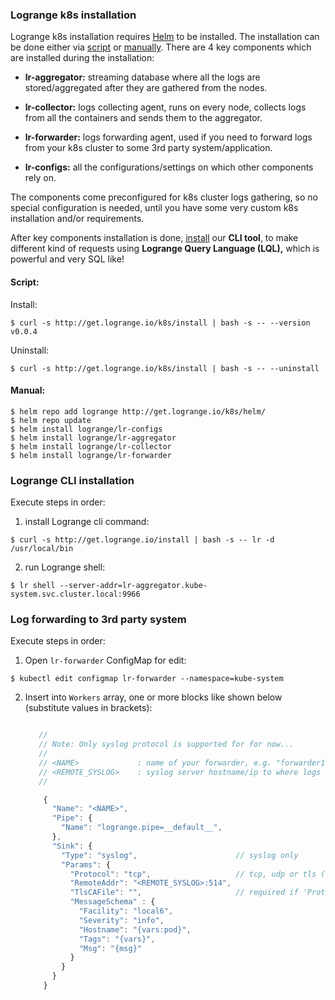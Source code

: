 ### Logrange k8s installation

Logrange k8s installation requires [Helm](https://helm.sh/) to be installed. The installation can be done either via [script](#script) or [manually](#manual). There are 4 key components which are installed during the installation: 

* **lr-aggregator:** streaming database where all the logs are stored/aggregated after they are gathered from the nodes.

* **lr-collector:** logs collecting agent, runs on every node, collects logs from all the containers and sends them to the aggregator.

* **lr-forwarder:** logs forwarding agent, used if you need to forward logs from your k8s cluster to some 3rd party system/application.

* **lr-configs:** all the configurations/settings on which other components rely on.

The components come preconfigured for k8s cluster logs gathering, so no special configuration is needed, until you have some very custom k8s installation and/or requirements.

After key components installation is done, [install](#logrange-cli-installation) our **CLI tool**, to make different kind of requests using **Logrange Query Language (LQL),** which is powerful and very SQL like!

#### Script:

Install:<br/>
```
$ curl -s http://get.logrange.io/k8s/install | bash -s -- --version v0.0.4
```

Uninstall:<br/>
```
$ curl -s http://get.logrange.io/k8s/install | bash -s -- --uninstall
```

#### Manual:

```
$ helm repo add logrange http://get.logrange.io/k8s/helm/
$ helm repo update
$ helm install logrange/lr-configs 
$ helm install logrange/lr-aggregator
$ helm install logrange/lr-collector
$ helm install logrange/lr-forwarder
```

### Logrange CLI installation

Execute steps in order:

1. install Logrange cli command:<br/>
```
$ curl -s http://get.logrange.io/install | bash -s -- lr -d /usr/local/bin
```

2. run Logrange shell:<br/>
```
$ lr shell --server-addr=lr-aggregator.kube-system.svc.cluster.local:9966
```

### Log forwarding to 3rd party system

Execute steps in order:

1. Open `lr-forwarder` ConfigMap for edit:<br/>
```
$ kubectl edit configmap lr-forwarder --namespace=kube-system
```
2. Insert into `Workers` array, one or more blocks like shown below (substitute values in brackets):
    ```javascript
    
       //    
       // Note: Only syslog protocol is supported for for now...
       //
       // <NAME>             : name of your forwarder, e.g. "forwarder1"
       // <REMOTE_SYSLOG>    : syslog server hostname/ip to where logs to be forwarded
       //
    
        {
          "Name": "<NAME>",
          "Pipe": {
            "Name": "logrange.pipe=__default__",
          },
          "Sink": {
            "Type": "syslog",                      // syslog only
            "Params": {
              "Protocol": "tcp",                   // tcp, udp or tls (requires non-empty 'TlsCAFile')
              "RemoteAddr": "<REMOTE_SYSLOG>:514",
              "TlsCAFile": "",                     // required if 'Protocol' is 'tls'
              "MessageSchema" : {
                "Facility": "local6",
                "Severity": "info",
                "Hostname": "{vars:pod}",
                "Tags": "{vars}",
                "Msg": "{msg}"
              }
            } 
          }
        }
    ```
